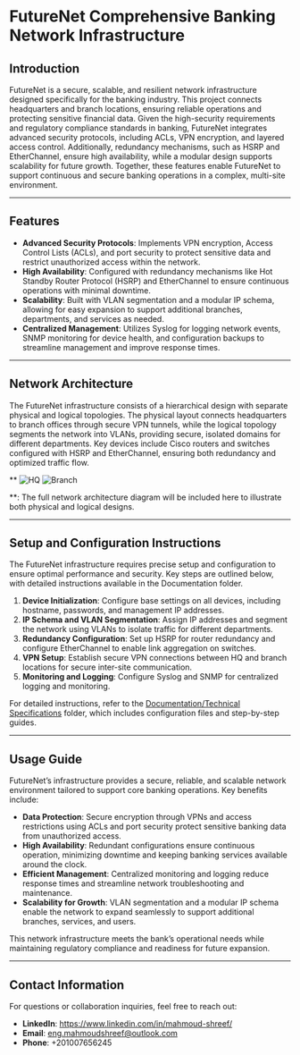 # FutureNet Comprehensive Banking Network Infrastructure

## Introduction
FutureNet is a secure, scalable, and resilient network infrastructure designed specifically for the banking industry. This project connects headquarters and branch locations, ensuring reliable operations and protecting sensitive financial data. Given the high-security requirements and regulatory compliance standards in banking, FutureNet integrates advanced security protocols, including ACLs, VPN encryption, and layered access control. Additionally, redundancy mechanisms, such as HSRP and EtherChannel, ensure high availability, while a modular design supports scalability for future growth. Together, these features enable FutureNet to support continuous and secure banking operations in a complex, multi-site environment.

---

## Features
- **Advanced Security Protocols**: Implements VPN encryption, Access Control Lists (ACLs), and port security to protect sensitive data and restrict unauthorized access within the network.
- **High Availability**: Configured with redundancy mechanisms like Hot Standby Router Protocol (HSRP) and EtherChannel to ensure continuous operations with minimal downtime.
- **Scalability**: Built with VLAN segmentation and a modular IP schema, allowing for easy expansion to support additional branches, departments, and services as needed.
- **Centralized Management**: Utilizes Syslog for logging network events, SNMP monitoring for device health, and configuration backups to streamline management and improve response times.

---

## Network Architecture
The FutureNet infrastructure consists of a hierarchical design with separate physical and logical topologies. The physical layout connects headquarters to branch offices through secure VPN tunnels, while the logical topology segments the network into VLANs, providing secure, isolated domains for different departments. Key devices include Cisco routers and switches configured with HSRP and EtherChannel, ensuring both redundancy and optimized traffic flow.

**
![HQ](https://github.com/user-attachments/assets/c7236989-2633-4a25-978e-b47a43f68631)
![Branch](https://github.com/user-attachments/assets/6aa0cdc8-1d4e-4243-8ad9-e0f68c294b37)

**: The full network architecture diagram will be included here to illustrate both physical and logical designs.

---

## Setup and Configuration Instructions
The FutureNet infrastructure requires precise setup and configuration to ensure optimal performance and security. Key steps are outlined below, with detailed instructions available in the Documentation folder.

1. **Device Initialization**: Configure base settings on all devices, including hostname, passwords, and management IP addresses.
2. **IP Schema and VLAN Segmentation**: Assign IP addresses and segment the network using VLANs to isolate traffic for different departments.
3. **Redundancy Configuration**: Set up HSRP for router redundancy and configure EtherChannel to enable link aggregation on switches.
4. **VPN Setup**: Establish secure VPN connections between HQ and branch locations for secure inter-site communication.
5. **Monitoring and Logging**: Configure Syslog and SNMP for centralized logging and monitoring.

For detailed instructions, refer to the [Documentation/Technical Specifications](link-to-folder) folder, which includes configuration files and step-by-step guides.

---

## Usage Guide
FutureNet’s infrastructure provides a secure, reliable, and scalable network environment tailored to support core banking operations. Key benefits include:

- **Data Protection**: Secure encryption through VPNs and access restrictions using ACLs and port security protect sensitive banking data from unauthorized access.
- **High Availability**: Redundant configurations ensure continuous operation, minimizing downtime and keeping banking services available around the clock.
- **Efficient Management**: Centralized monitoring and logging reduce response times and streamline network troubleshooting and maintenance.
- **Scalability for Growth**: VLAN segmentation and a modular IP schema enable the network to expand seamlessly to support additional branches, services, and users.

This network infrastructure meets the bank’s operational needs while maintaining regulatory compliance and readiness for future expansion.

---

## Contact Information
For questions or collaboration inquiries, feel free to reach out:
- **LinkedIn**: https://www.linkedin.com/in/mahmoud-shreef/
- **Email**: eng.mahmoudshreef@outlook.com
- **Phone**: +201007656245

